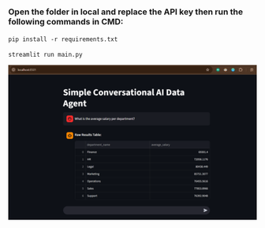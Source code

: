 
### Open the folder in local and replace the API key then run the following commands in CMD:

`pip install -r requirements.txt`

`streamlit run main.py`

![UI-Screenshot](image.png)